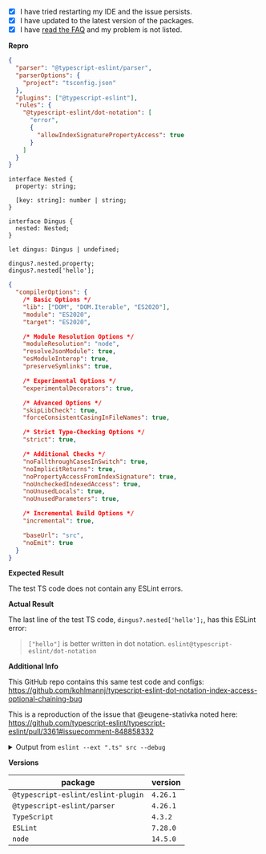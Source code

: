 <!--
If you have a problem with a specific rule, please begin your issue title with [rulename] to make it easier to search for.
I.e. "[no-unused-vars] False positive when fooing the bar"

Please don't ignore this template.

If you ignore it, we're just going to respond asking you to fill it out, which wastes everyone's time.
The more relevant information you can include, the faster we can find the issue and fix it without asking you for more info.
-->

<!--
Are you opening an issue because the rule you're trying to use is not found?
🚨 STOP 🚨 𝗦𝗧𝗢𝗣 🚨 𝑺𝑻𝑶𝑷 🚨
1) Check the releases log: https://github.com/typescript-eslint/typescript-eslint/releases
    -  If the rule isn't listed there, then chances are it hasn't been released to the main npm tag yet.
2) Try installing the `canary` tag: `npm i @typescript-eslint/eslint-plugin@canary`.
    - The canary tag is built for every commit to master, so it contains the bleeding edge build.
3) If ESLint still can't find the rule, then consider reporting an issue.
-->

- [x] I have tried restarting my IDE and the issue persists.
- [x] I have updated to the latest version of the packages.
- [x] I have [read the FAQ](https://github.com/typescript-eslint/typescript-eslint/blob/master/docs/getting-started/linting/FAQ.md) and my problem is not listed.

**Repro**

<!--
Include a ***minimal*** reproduction case.
The more irrelevant code/config you give, the harder it is for us to investigate.

Please consider creating an isolated reproduction repo to make it easy for the volunteer maintainers debug your issue.
-->

```JSON
{
  "parser": "@typescript-eslint/parser",
  "parserOptions": {
    "project": "tsconfig.json"
  },
  "plugins": ["@typescript-eslint"],
  "rules": {
    "@typescript-eslint/dot-notation": [
      "error",
      {
        "allowIndexSignaturePropertyAccess": true
      }
    ]
  }
}

```

```TS
interface Nested {
  property: string;

  [key: string]: number | string;
}

interface Dingus {
  nested: Nested;
}

let dingus: Dingus | undefined;

dingus?.nested.property;
dingus?.nested['hello'];
```

<!--
Also include your tsconfig, if you're using type-aware linting
-->

```JSON
{
  "compilerOptions": {
    /* Basic Options */
    "lib": ["DOM", "DOM.Iterable", "ES2020"],
    "module": "ES2020",
    "target": "ES2020",

    /* Module Resolution Options */
    "moduleResolution": "node",
    "resolveJsonModule": true,
    "esModuleInterop": true,
    "preserveSymlinks": true,

    /* Experimental Options */
    "experimentalDecorators": true,

    /* Advanced Options */
    "skipLibCheck": true,
    "forceConsistentCasingInFileNames": true,

    /* Strict Type-Checking Options */
    "strict": true,

    /* Additional Checks */
    "noFallthroughCasesInSwitch": true,
    "noImplicitReturns": true,
    "noPropertyAccessFromIndexSignature": true,
    "noUncheckedIndexedAccess": true,
    "noUnusedLocals": true,
    "noUnusedParameters": true,

    /* Incremental Build Options */
    "incremental": true,

    "baseUrl": "src",
    "noEmit": true
  }
}
```

**Expected Result**

<!--
What did you expect to happen?
Please be specific here - list the exact lines and messages you expect.
-->

The test TS code does not contain any ESLint errors.

**Actual Result**

<!--
What actually happened?
Please be specific here - list the exact lines and messages that caused errors
-->

The last line of the test TS code, `dingus?.nested['hello'];`, has this ESLint error:

> `["hello"]` is better written in dot notation. `eslint@typescript-eslint/dot-notation`

**Additional Info**

This GitHub repo contains this same test code and configs: https://github.com/kohlmannj/typescript-eslint-dot-notation-index-access-optional-chaining-bug

This is a reproduction of the issue that @eugene-stativka noted here: https://github.com/typescript-eslint/typescript-eslint/pull/3361#issuecomment-848858332

<!--
Did eslint throw an exception?

Please run your lint again with the --debug flag, and dump the output below.
i.e. eslint --ext ".ts,.js" src --debug
-->

<details><summary>Output from <code>eslint --ext ".ts" src --debug</code></summary>

Note: You can rerun this command in https://github.com/kohlmannj/typescript-eslint-dot-notation-index-access-optional-chaining-bug with the `yarn lint:debug` script.

```
➜  typescript-eslint-dot-notation-index-access-optional-chaining-bug git:(main) ✗ yarn lint:debug
yarn run v1.22.10
$ yarn lint  --debug
$ eslint --ext ".ts" src --debug
  eslint:cli CLI args: [ '--ext', '.ts', 'src', '--debug' ] +0ms
  eslint:cli Running on files +4ms
  eslintrc:config-array-factory Loading JSON config file: /Users/joseph/Sites/kohlmannj/typescript-eslint-dot-notation-index-access-optional-chaining-bug/package.json +0ms
  eslintrc:ignore-pattern Create with: [ IgnorePattern { patterns: [ '/**/node_modules/*' ], basePath: '/Users/joseph/Sites/kohlmannj/typescript-eslint-dot-notation-index-access-optional-chaining-bug', loose: false } ] +0ms
  eslintrc:ignore-pattern   processed: { basePath: '/Users/joseph/Sites/kohlmannj/typescript-eslint-dot-notation-index-access-optional-chaining-bug', patterns: [ '/**/node_modules/*' ] } +1ms
  eslintrc:ignore-pattern Create with: [ IgnorePattern { patterns: [ '/**/node_modules/*' ], basePath: '/Users/joseph/Sites/kohlmannj/typescript-eslint-dot-notation-index-access-optional-chaining-bug', loose: false } ] +1ms
  eslintrc:ignore-pattern   processed: { basePath: '/Users/joseph/Sites/kohlmannj/typescript-eslint-dot-notation-index-access-optional-chaining-bug', patterns: [ '/**/node_modules/*' ] } +0ms
  eslint:file-enumerator Start to iterate files: [ 'src' ] +0ms
  eslint:file-enumerator Directory: /Users/joseph/Sites/kohlmannj/typescript-eslint-dot-notation-index-access-optional-chaining-bug/src +1ms
  eslint:file-enumerator Enter the directory: /Users/joseph/Sites/kohlmannj/typescript-eslint-dot-notation-index-access-optional-chaining-bug/src +0ms
  eslintrc:cascading-config-array-factory Load config files for /Users/joseph/Sites/kohlmannj/typescript-eslint-dot-notation-index-access-optional-chaining-bug/src. +0ms
  eslintrc:cascading-config-array-factory No cache found: /Users/joseph/Sites/kohlmannj/typescript-eslint-dot-notation-index-access-optional-chaining-bug/src. +0ms
  eslintrc:config-array-factory Config file not found on /Users/joseph/Sites/kohlmannj/typescript-eslint-dot-notation-index-access-optional-chaining-bug/src +5ms
  eslintrc:cascading-config-array-factory No cache found: /Users/joseph/Sites/kohlmannj/typescript-eslint-dot-notation-index-access-optional-chaining-bug. +1ms
  eslintrc:config-array-factory Loading legacy config file: /Users/joseph/Sites/kohlmannj/typescript-eslint-dot-notation-index-access-optional-chaining-bug/.eslintrc +0ms
  eslintrc:config-array-factory Config file found: /Users/joseph/Sites/kohlmannj/typescript-eslint-dot-notation-index-access-optional-chaining-bug/.eslintrc +19ms
  eslintrc:config-array-factory Loading parser "@typescript-eslint/parser" from /Users/joseph/Sites/kohlmannj/typescript-eslint-dot-notation-index-access-optional-chaining-bug/.eslintrc +1ms
  eslintrc:config-array-factory Loaded: @typescript-eslint/parser@4.26.1 (/Users/joseph/Sites/kohlmannj/typescript-eslint-dot-notation-index-access-optional-chaining-bug/node_modules/@typescript-eslint/parser/dist/index.js) +1ms
  eslintrc:config-array-factory Loading plugin "@typescript-eslint" from /Users/joseph/Sites/kohlmannj/typescript-eslint-dot-notation-index-access-optional-chaining-bug/.eslintrc +239ms
  eslintrc:config-array-factory Loaded: @typescript-eslint/eslint-plugin@4.26.1 (/Users/joseph/Sites/kohlmannj/typescript-eslint-dot-notation-index-access-optional-chaining-bug/node_modules/@typescript-eslint/eslint-plugin/dist/index.js) +1ms
  eslintrc:config-array-factory Plugin /Users/joseph/Sites/kohlmannj/typescript-eslint-dot-notation-index-access-optional-chaining-bug/node_modules/@typescript-eslint/eslint-plugin/dist/index.js loaded in: 152ms +152ms
  eslintrc:cascading-config-array-factory No cache found: /Users/joseph/Sites/kohlmannj. +413ms
  eslintrc:config-array-factory Config file not found on /Users/joseph/Sites/kohlmannj +0ms
  eslintrc:cascading-config-array-factory No cache found: /Users/joseph/Sites. +0ms
  eslintrc:config-array-factory Config file not found on /Users/joseph/Sites +0ms
  eslintrc:cascading-config-array-factory No cache found: /Users/joseph. +0ms
  eslintrc:cascading-config-array-factory Stop traversing because of considered root. +0ms
  eslintrc:cascading-config-array-factory Configuration was determined: ConfigArray(2) [ { type: 'config', name: 'DefaultIgnorePattern', filePath: '', criteria: null, env: undefined, globals: undefined, ignorePattern: IgnorePattern { patterns: [Array], basePath: '/Users/joseph/Sites/kohlmannj/typescript-eslint-dot-notation-index-access-optional-chaining-bug', loose: false }, noInlineConfig: undefined, parser: undefined, parserOptions: undefined, plugins: undefined, processor: undefined, reportUnusedDisableDirectives: undefined, root: undefined, rules: undefined, settings: undefined }, { type: 'config', name: '.eslintrc', filePath: '/Users/joseph/Sites/kohlmannj/typescript-eslint-dot-notation-index-access-optional-chaining-bug/.eslintrc', criteria: null, env: undefined, globals: undefined, ignorePattern: undefined, noInlineConfig: undefined, parser: { error: null, filePath: '/Users/joseph/Sites/kohlmannj/typescript-eslint-dot-notation-index-access-optional-chaining-bug/node_modules/@typescript-eslint/parser/dist/index.js', id: '@typescript-eslint/parser', importerName: '.eslintrc', importerPath: '/Users/joseph/Sites/kohlmannj/typescript-eslint-dot-notation-index-access-optional-chaining-bug/.eslintrc' }, parserOptions: { project: 'tsconfig.json' }, plugins: { '@typescript-eslint': [Object] }, processor: undefined, reportUnusedDisableDirectives: undefined, root: undefined, rules: { '@typescript-eslint/dot-notation': [Array] }, settings: undefined } ] on /Users/joseph/Sites/kohlmannj/typescript-eslint-dot-notation-index-access-optional-chaining-bug/src +2ms
  eslintrc:ignore-pattern Create with: [ IgnorePattern { patterns: [ '/**/node_modules/*' ], basePath: '/Users/joseph/Sites/kohlmannj/typescript-eslint-dot-notation-index-access-optional-chaining-bug', loose: false } ] +418ms
  eslintrc:ignore-pattern   processed: { basePath: '/Users/joseph/Sites/kohlmannj/typescript-eslint-dot-notation-index-access-optional-chaining-bug', patterns: [ '/**/node_modules/*' ] } +0ms
  eslintrc:ignore-pattern Check {
  filePath: '/Users/joseph/Sites/kohlmannj/typescript-eslint-dot-notation-index-access-optional-chaining-bug/src/index.ts',
  dot: false,
  relativePath: 'src/index.ts',
  result: false
} +1ms
  eslint:file-enumerator Yield: index.ts +418ms
  eslintrc:cascading-config-array-factory Load config files for /Users/joseph/Sites/kohlmannj/typescript-eslint-dot-notation-index-access-optional-chaining-bug/src. +2ms
  eslintrc:cascading-config-array-factory Cache hit: /Users/joseph/Sites/kohlmannj/typescript-eslint-dot-notation-index-access-optional-chaining-bug/src. +0ms
  eslint:cli-engine Lint /Users/joseph/Sites/kohlmannj/typescript-eslint-dot-notation-index-access-optional-chaining-bug/src/index.ts +0ms
  eslint:linter Linting code for /Users/joseph/Sites/kohlmannj/typescript-eslint-dot-notation-index-access-optional-chaining-bug/src/index.ts (pass 1) +0ms
  eslint:linter Verify +0ms
  eslint:linter With ConfigArray: /Users/joseph/Sites/kohlmannj/typescript-eslint-dot-notation-index-access-optional-chaining-bug/src/index.ts +0ms
  eslint:linter Generating fixed text for /Users/joseph/Sites/kohlmannj/typescript-eslint-dot-notation-index-access-optional-chaining-bug/src/index.ts (pass 1) +639ms
  eslint:source-code-fixer Applying fixes +0ms
  eslint:source-code-fixer shouldFix parameter was false, not attempting fixes +0ms
  eslint:file-enumerator Leave the directory: /Users/joseph/Sites/kohlmannj/typescript-eslint-dot-notation-index-access-optional-chaining-bug/src +639ms
  eslint:file-enumerator Complete iterating files: ["src"] +0ms
  eslint:cli-engine Linting complete in: 1058ms +639ms

/Users/joseph/Sites/kohlmannj/typescript-eslint-dot-notation-index-access-optional-chaining-bug/src/index.ts
  14:16  error  ["hello"] is better written in dot notation  @typescript-eslint/dot-notation

✖ 1 problem (1 error, 0 warnings)
  1 error and 0 warnings potentially fixable with the `--fix` option.

error Command failed with exit code 1.
info Visit https://yarnpkg.com/en/docs/cli/run for documentation about this command.
error Command failed with exit code 1.
info Visit https://yarnpkg.com/en/docs/cli/run for documentation about this command.
➜  typescript-eslint-dot-notation-index-access-optional-chaining-bug git:(main) ✗
```

</details>

**Versions**

| package                            | version  |
| ---------------------------------- | -------- |
| `@typescript-eslint/eslint-plugin` | `4.26.1` |
| `@typescript-eslint/parser`        | `4.26.1` |
| `TypeScript`                       | `4.3.2`  |
| `ESLint`                           | `7.28.0` |
| `node`                             | `14.5.0` |

